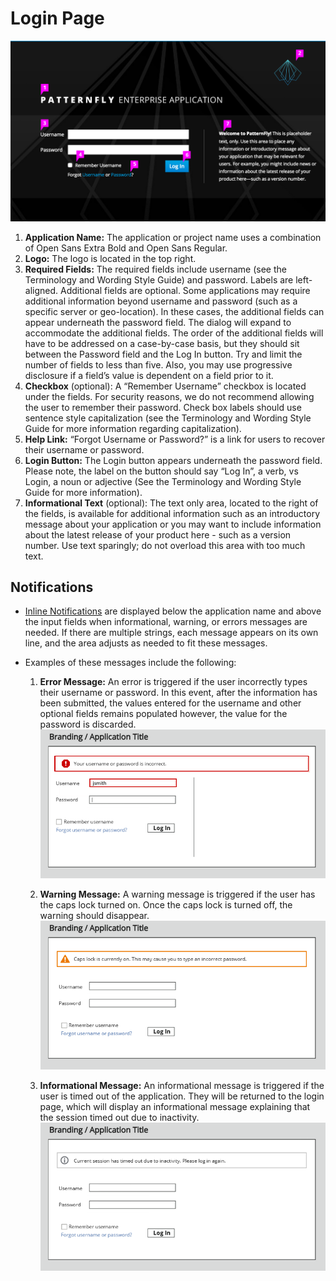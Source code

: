 # Login Page

![Image of login error](img/login-02.png)

1. **Application Name:** The application or project name uses a combination of Open Sans Extra Bold and Open Sans Regular.
2. **Logo:** The logo is located in the top right.
3. **Required Fields:** The required fields include username (see the Terminology and Wording Style Guide) and password. Labels are left-aligned. Additional fields are optional. Some applications may require additional information beyond username and password (such as a specific server or geo-location).  In these cases, the additional fields can appear underneath the password field. The dialog will expand to accommodate the additional fields. The order of the additional fields will have to be addressed on a case-by-case basis, but they should sit between the Password field and the Log In button. Try and limit the number of fields to less than five. Also, you may use progressive disclosure if a field’s value is dependent on a field prior to it.
4. **Checkbox** (optional): A “Remember Username” checkbox is located under the fields. For security reasons, we do not recommend allowing the user to remember their password. Check box labels should use sentence style capitalization (see the Terminology and Wording Style Guide for more information regarding capitalization).
5. **Help Link:** “Forgot Username or Password?” is a link for users to recover their username or password.
6. **Login Button:** The Login button appears underneath the password field. Please note, the label on the button should say “Log In”, a verb, vs Login, a noun or adjective (See the Terminology and Wording Style Guide for more information).
7. **Informational Text** (optional): The text only area, located to the right of the fields, is available for additional information such as an introductory message about your application or you may want to include information about the latest release of your product here - such as a version number. Use text sparingly; do not overload this area with too much text.

## Notifications

* [Inline Notifications](http://www.patternfly.org/pattern-library/communication/inline-notifications/#/api) are displayed below the application name and above the input fields when informational, warning, or errors messages are needed. If there are multiple strings, each message appears on its own line, and the area adjusts as needed to fit these messages.

* Examples of these messages include the following:
  1. **Error Message:** An error is triggered if the user incorrectly types their username or password. In this event, after the information has been submitted, the values entered for the username and other optional fields remains populated however, the value for the password is discarded.
  ![Image of login error](img/login-03.png)

  2. **Warning Message:** A warning message is triggered if the user has the caps lock turned on. Once the caps lock is turned off, the warning should disappear.
  ![Image of login error](img/login-04.png)

  3. **Informational Message:** An informational message is triggered if the user is timed out of the application. They will be returned to the login page, which will display an informational message explaining that the session timed out due to inactivity.
  ![Image of login error](img/login-05.png)
